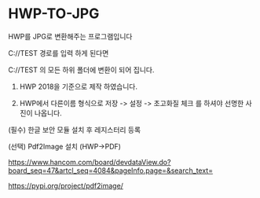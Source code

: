 # HWP-TO-JPG
HWP를 JPG로 변환해주는 프로그램입니다


C://TEST 경로를 입력 하게 된다면

 C://TEST 의 모든 하위 폴더에 변환이 되어 집니다.
 
 1. HWP 2018을 기준으로 제작 하였습니다.

 2. HWP에서 다른이름 형식으로 저장 -> 설정 -> 초고화질 체크 를 하셔야 선명한 사진이 나옵니다.

 (필수) 한글 보안 모듈 설치 후 레지스터리 등록

 (선택) Pdf2Image 설치 (HWP->PDF) 


 https://www.hancom.com/board/devdataView.do?board_seq=47&artcl_seq=4084&pageInfo.page=&search_text= 


 https://pypi.org/project/pdf2image/


 
